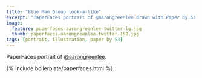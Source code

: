 ```yaml
---
title: "Blue Man Group look-a-like"
excerpt: "PaperFaces portrait of @aarongreenlee drawn with Paper by 53 on an iPad."
image: 
  feature: paperfaces-aarongreenlee-twitter-lg.jpg
  thumb: paperfaces-aarongreenlee-twitter-150.jpg
tags: [portrait, illustration, paper by 53]
---
```


PaperFaces portrait of [@aarongreenlee](http://twitter.com/aarongreenlee).

{% include boilerplate/paperfaces.html %}